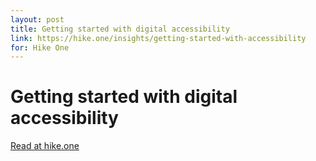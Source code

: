 ```yaml
---
layout: post
title: Getting started with digital accessibility
link: https://hike.one/insights/getting-started-with-accessibility
for: Hike One
---
```


# Getting started with digital accessibility

[Read at hike.one](https://hike.one/insights/getting-started-with-accessibility)